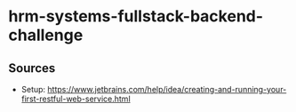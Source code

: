 # hrm-systems-fullstack-backend-challenge

## Sources
* Setup: https://www.jetbrains.com/help/idea/creating-and-running-your-first-restful-web-service.html